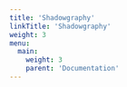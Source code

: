 ```yaml
---
title: 'Shadowgraphy'
linkTitle: 'Shadowgraphy'
weight: 3
menu:
  main:
    weight: 3
    parent: 'Documentation'
---
```

